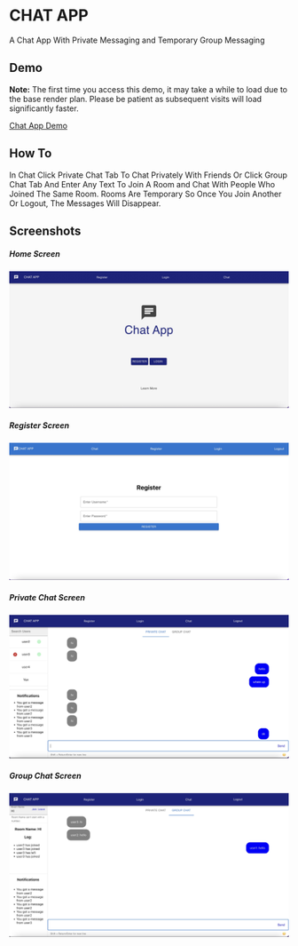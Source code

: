 # CHAT APP

A Chat App With Private Messaging and Temporary Group Messaging

## Demo

**Note:** The first time you access this demo, it may take a while to load due to the base render plan. Please be patient as subsequent visits will load significantly faster.

[Chat App Demo](https://final-project-yfoh.onrender.com/)

## How To

In Chat Click Private Chat Tab To Chat Privately With Friends Or Click Group Chat Tab And Enter Any Text To Join A Room and Chat With People Who Joined The Same Room. Rooms Are Temporary So Once You Join Another Or Logout, The Messages Will Disappear.
## Screenshots

##### Home Screen

![Chat App Home Screen](/images/home_screen.jpg)

##### Register Screen

![Chat App Register Screen](/images/register.jpg)

##### Private Chat Screen

![Chat App Private Chat Screen](/images/private_chat.jpg)

##### Group Chat Screen

![Chat App Group Chat Screen](/images/group_chat.jpg)